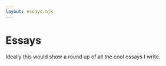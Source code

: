 ```yaml
---
layout: essays.njk
---
```


# Essays

Ideally this would show a round up of all the cool essays I write.